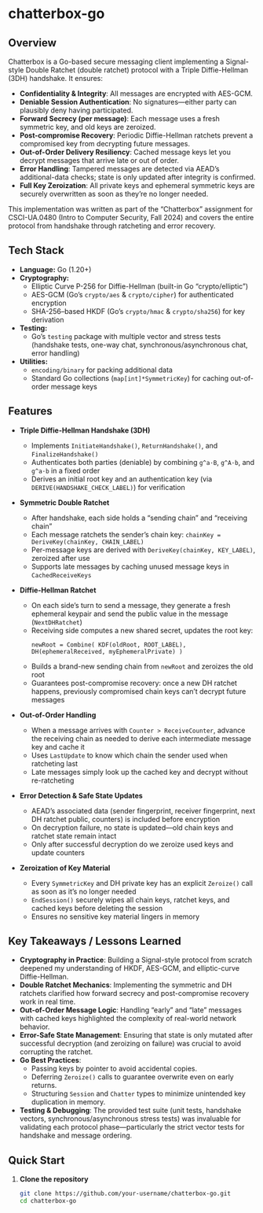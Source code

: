 # chatterbox-go

## Overview
Chatterbox is a Go-based secure messaging client implementing a Signal-style Double Ratchet (double ratchet) protocol with a Triple Diffie-Hellman (3DH) handshake. It ensures:
- **Confidentiality & Integrity**: All messages are encrypted with AES-GCM.
- **Deniable Session Authentication**: No signatures—either party can plausibly deny having participated.
- **Forward Secrecy (per message)**: Each message uses a fresh symmetric key, and old keys are zeroized.
- **Post-compromise Recovery**: Periodic Diffie-Hellman ratchets prevent a compromised key from decrypting future messages.
- **Out-of-Order Delivery Resiliency**: Cached message keys let you decrypt messages that arrive late or out of order.
- **Error Handling**: Tampered messages are detected via AEAD’s additional-data checks; state is only updated after integrity is confirmed.
- **Full Key Zeroization**: All private keys and ephemeral symmetric keys are securely overwritten as soon as they’re no longer needed.

This implementation was written as part of the “Chatterbox” assignment for CSCI-UA.0480 (Intro to Computer Security, Fall 2024) and covers the entire protocol from handshake through ratcheting and error recovery.

## Tech Stack
- **Language:** Go (1.20+)
- **Cryptography:**  
  - Elliptic Curve P-256 for Diffie-Hellman (built-in Go “crypto/elliptic”)  
  - AES-GCM (Go’s `crypto/aes` & `crypto/cipher`) for authenticated encryption  
  - SHA-256–based HKDF (Go’s `crypto/hmac` & `crypto/sha256`) for key derivation  
- **Testing:**  
  - Go’s `testing` package with multiple vector and stress tests (handshake tests, one-way chat, synchronous/asynchronous chat, error handling)
- **Utilities:**  
  - `encoding/binary` for packing additional data  
  - Standard Go collections (`map[int]*SymmetricKey`) for caching out-of-order message keys

## Features
- **Triple Diffie-Hellman Handshake (3DH)**  
  - Implements `InitiateHandshake()`, `ReturnHandshake()`, and `FinalizeHandshake()`  
  - Authenticates both parties (deniable) by combining `g^a·B`, `g^A·b`, and `g^a·b` in a fixed order  
  - Derives an initial root key and an authentication key (via `DERIVE(HANDSHAKE_CHECK_LABEL)`) for verification  

- **Symmetric Double Ratchet**  
  - After handshake, each side holds a “sending chain” and “receiving chain”  
  - Each message ratchets the sender’s chain key: `chainKey = DeriveKey(chainKey, CHAIN_LABEL)`  
  - Per-message keys are derived with `DeriveKey(chainKey, KEY_LABEL)`, zeroized after use  
  - Supports late messages by caching unused message keys in `CachedReceiveKeys`  

- **Diffie-Hellman Ratchet**  
  - On each side’s turn to send a message, they generate a fresh ephemeral keypair and send the public value in the message (`NextDHRatchet`)  
  - Receiving side computes a new shared secret, updates the root key:  
    ```text
    newRoot = Combine( KDF(oldRoot, ROOT_LABEL), DH(ephemeralReceived, myEphemeralPrivate) )
    ```  
  - Builds a brand-new sending chain from `newRoot` and zeroizes the old root  
  - Guarantees post-compromise recovery: once a new DH ratchet happens, previously compromised chain keys can’t decrypt future messages  

- **Out-of-Order Handling**  
  - When a message arrives with `Counter > ReceiveCounter`, advance the receiving chain as needed to derive each intermediate message key and cache it  
  - Uses `LastUpdate` to know which chain the sender used when ratcheting last  
  - Late messages simply look up the cached key and decrypt without re-ratcheting  

- **Error Detection & Safe State Updates**  
  - AEAD’s associated data (sender fingerprint, receiver fingerprint, next DH ratchet public, counters) is included before encryption  
  - On decryption failure, no state is updated—old chain keys and ratchet state remain intact  
  - Only after successful decryption do we zeroize used keys and update counters  

- **Zeroization of Key Material**  
  - Every `SymmetricKey` and DH private key has an explicit `Zeroize()` call as soon as it’s no longer needed  
  - `EndSession()` securely wipes all chain keys, ratchet keys, and cached keys before deleting the session  
  - Ensures no sensitive key material lingers in memory  

## Key Takeaways / Lessons Learned
- **Cryptography in Practice**: Building a Signal-style protocol from scratch deepened my understanding of HKDF, AES-GCM, and elliptic-curve Diffie-Hellman.  
- **Double Ratchet Mechanics**: Implementing the symmetric and DH ratchets clarified how forward secrecy and post-compromise recovery work in real time.  
- **Out-of-Order Message Logic**: Handling “early” and “late” messages with cached keys highlighted the complexity of real-world network behavior.  
- **Error-Safe State Management**: Ensuring that state is only mutated after successful decryption (and zeroizing on failure) was crucial to avoid corrupting the ratchet.  
- **Go Best Practices**:  
  - Passing keys by pointer to avoid accidental copies.  
  - Deferring `Zeroize()` calls to guarantee overwrite even on early returns.  
  - Structuring `Session` and `Chatter` types to minimize unintended key duplication in memory.  
- **Testing & Debugging**: The provided test suite (unit tests, handshake vectors, synchronous/asynchronous stress tests) was invaluable for validating each protocol phase—particularly the strict vector tests for handshake and message ordering.

## Quick Start
1. **Clone the repository**  
   ```bash
   git clone https://github.com/your-username/chatterbox-go.git
   cd chatterbox-go
